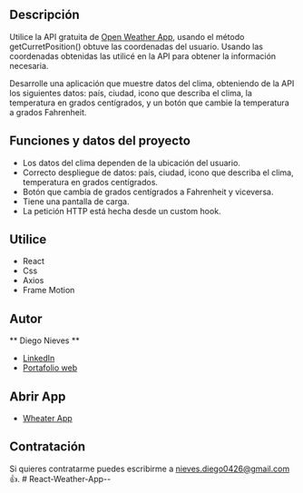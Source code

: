 ## Descripción

Utilice la API gratuita de [Open Weather App](https://openweathermap.org), usando el método getCurretPosition() obtuve las coordenadas del usuario. Usando las coordenadas obtenidas las utilicé en la API para obtener la información necesaria.

Desarrolle una aplicación que muestre datos del clima, obteniendo de la API los siguientes datos: país, ciudad, icono que describa el clima, la temperatura en grados centígrados, y un botón que cambie la temperatura a grados Fahrenheit. 

## Funciones y datos del proyecto

- Los datos del clima dependen de la ubicación del usuario.
- Correcto despliegue de datos: país, ciudad, icono que describa el clima, temperatura en grados centígrados.
- Botón que cambia de grados centígrados a Fahrenheit y viceversa.
- Tiene una pantalla de carga.
- La petición HTTP está hecha desde un custom hook.

## Utilice

- React
- Css
- Axios
- Frame Motion

## Autor
** Diego Nieves **
* [LinkedIn](https://www.linkedin.com/in/diego-nieves-04b409242/)
* [Portafolio web](https://nvs-dlc.netlify.app)

## Abrir App
- [Wheater App](https://polite-pithivier-90a030.netlify.app/)

## Contratación
Si quieres contratarme puedes escribirme a nieves.diego0426@gmail.com 👍.
#   R e a c t - W e a t h e r - A p p - -  
 